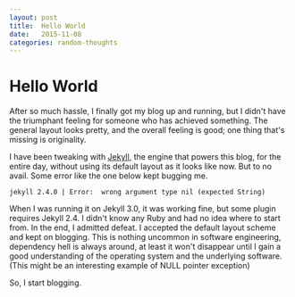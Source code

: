 ```yaml
---
layout: post
title:  Hello World
date:   2015-11-08
categories: random-thoughts
---
```


Hello World
===========

After so much hassle, I finally got my blog up and running,
but I didn't have the triumphant feeling for someone who has achieved
something. The general layout looks pretty, and the overall feeling is
good; one thing that's missing is originality.

I have been tweaking with [Jekyll](http://jekyllrb.com/), the engine that powers this blog, for
the entire day, without using its default layout as it looks like now. 
But to no avail. Some error like the one below kept bugging me.

```
jekyll 2.4.0 | Error:  wrong argument type nil (expected String)
```

When I was running it on Jekyll 3.0, it was working fine, but some plugin 
requires Jekyll 2.4. I didn't know any Ruby and had no idea where to start from. 
In the end, I admitted defeat. I accepted the default layout scheme and
kept on blogging. This is nothing uncommon in software engineering,
dependency hell is always around, at least it won't disappear until I gain
a good understanding of the operating system and the underlying software.
(This might be an interesting example of NULL pointer exception)

So, I start blogging.
